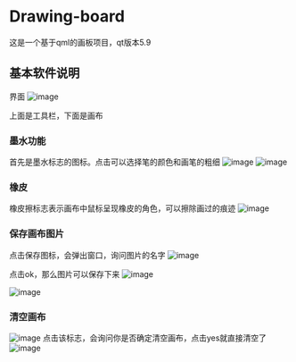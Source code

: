 # Drawing-board

这是一个基于qml的画板项目，qt版本5.9

## 基本软件说明
界面
![image](https://user-images.githubusercontent.com/78332649/184147615-718973e1-d21b-48e5-87d1-7e810591142b.png)

上面是工具栏，下面是画布

### 墨水功能
首先是墨水标志的图标。点击可以选择笔的颜色和画笔的粗细
![image](https://user-images.githubusercontent.com/78332649/184148157-51a7ecdb-a5a0-43c3-b8e7-cf1a09e47055.png)
![image](https://user-images.githubusercontent.com/78332649/184148554-08b90ae9-4b4b-4b26-8df3-bb364acee8a0.png)

### 橡皮
橡皮擦标志表示画布中鼠标呈现橡皮的角色，可以擦除画过的痕迹
![image](https://user-images.githubusercontent.com/78332649/184148712-110d9427-7dcf-4c4e-a6cb-041dcfd78ce1.png)

### 保存画布图片
点击保存图标，会弹出窗口，询问图片的名字
![image](https://user-images.githubusercontent.com/78332649/184149406-a87de13b-19a9-4749-8b84-9dfa9e042da5.png)

点击ok，那么图片可以保存下来
![image](https://user-images.githubusercontent.com/78332649/184149538-4f33c600-b6f4-4ff8-8316-9c9e7900c0a0.png)

![image](https://user-images.githubusercontent.com/78332649/184149632-300187f3-7175-4039-a986-0524727e3f8b.png)

### 清空画布
![image](https://user-images.githubusercontent.com/78332649/184149740-e44164ad-b9f7-430c-8f26-f06c121799ab.png)
点击该标志，会询问你是否确定清空画布，点击yes就直接清空了
![image](https://user-images.githubusercontent.com/78332649/184149949-2ae57e8a-765a-4de8-b501-34b804334896.png)
